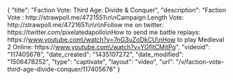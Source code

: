 {
    "title": "Faction Vote: Third Age: Divide & Conquer",
    "description": "Faction Vote : http:\/\/strawpoll.me\/4721551\n\nCampaign Length Vote: http:\/\/strawpoll.me\/4721651\n\n\nFollow me on twitter: https:\/\/twitter.com\/pixelatedapollo\nHow to send me battle replays: https:\/\/www.youtube.com\/watch?v=7nG3uZoDkCU\nHow to play Medieval 2 Online: https:\/\/www.youtube.com\/watch?v=YGfItCMitPg",
    "videoid": "117405678",
    "date_created": "1435107272",
    "date_modified": "1506478252",
    "type": "captivate",
    "layout": "video",
    "url": "\/v\/faction-vote-third-age-divide-conquer\/117405678"
}
